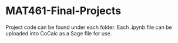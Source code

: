 # MAT461-Final-Projects

Project code can be found under each folder. Each .ipynb file can be uploaded into CoCalc as a Sage file for use.
